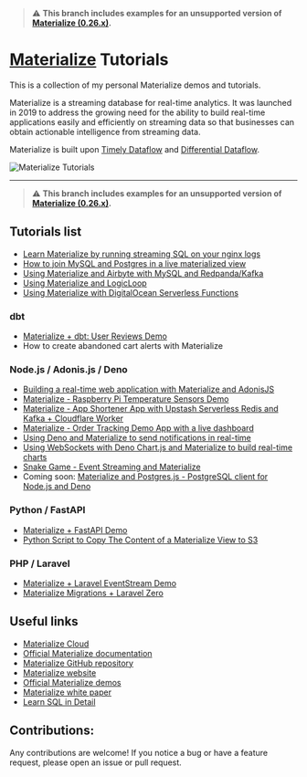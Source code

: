 > :warning: **This branch includes examples for an unsupported version of [Materialize (0.26.x)](https://materialize.com/docs/lts).**

# [Materialize](https://materialize.com?utm_source=bobbyiliev) Tutorials

This is a collection of my personal Materialize demos and tutorials.

Materialize is a streaming database for real-time analytics. It was launched in 2019 to address the growing need for the ability to build real-time applications easily and efficiently on streaming data so that businesses can obtain actionable intelligence from streaming data.

Materialize is built upon [Timely Dataflow](https://github.com/TimelyDataflow/timely-dataflow) and [Differential Dataflow](https://github.com/TimelyDataflow/differential-dataflow).

![Materialize Tutorials](https://user-images.githubusercontent.com/21223421/144993631-8234a2e5-d7ef-47e8-af86-30b0fb1205d2.png)

---

> :warning: **This branch includes examples for an unsupported version of [Materialize (0.26.x)](https://materialize.com/docs/lts).**

## Tutorials list

* [Learn Materialize by running streaming SQL on your nginx logs](./mz-nginx-logs)
* [How to join MySQL and Postgres in a live materialized view](./mz-join-mysql-and-postgresql)
* [Using Materialize and Airbyte with MySQL and Redpanda/Kafka](./mz-airbyte-demo)
* [Using Materialize and LogicLoop](./mz-logicloop-demo)
* [Using Materialize with DigitalOcean Serverless Functions](./mz-digitalocean-serverless)

### dbt

* [Materialize + dbt: User Reviews Demo](./mz-user-reviews-dbt-demo)
* How to create abandoned cart alerts with Materialize

### Node.js / Adonis.js / Deno

* [Building a real-time web application with Materialize and AdonisJS](./mz-adonis-demo)
* [Materialize - Raspberry Pi Temperature Sensors Demo](./mz-raspberry-pi-temperature)
* [Materialize - App Shortener App with Upstash Serverless Redis and Kafka + Cloudflare Worker](https://github.com/bobbyiliev/cf-url-shortener)
* [Materialize - Order Tracking Demo App with a live dashboard](./mz-order-tracking-dashboard/)
* [Using Deno and Materialize to send notifications in real-time](./mz-deno-discord-live-notifications)
* [Using WebSockets with Deno Chart.js and Materialize to build real-time charts](./mz-deno-live-dashboard/)
* [Snake Game - Event Streaming and Materialize](https://github.com/bobbyiliev/snake-game-event-streaming)
* Coming soon: [Materialize and Postgres.js - PostgreSQL client for Node.js and Deno](./mz-deno-postgres-js)

### Python / FastAPI

* [Materialize + FastAPI Demo](./mz-fastapi-demo)
* [Python Script to Copy The Content of a Materialize View to S3](./mz-python-copy/)

### PHP / Laravel

* [Materialize + Laravel EventStream Demo](./laravel-eventstreams)
* [Materialize Migrations + Laravel Zero](./mz-laravel-zero-migrations)

## Useful links

* [Materialize Cloud](https://materialize.com/cloud?utm_source=bobbyiliev)
* [Official Materialize documentation](https://materialize.com/docs?utm_source=bobbyiliev)
* [Materialize GitHub repository](https://github.com/MaterializeInc/Materialize?utm_source=bobbyiliev)
* [Materialize website](https://materialize.com?utm_source=bobbyiliev)
* [Official Materialize demos](https://materialize.com/docs/demos?utm_source=bobbyiliev)
* [Materialize white paper](https://materialize.com/resources/materialize-an-overview?utm_source=bobbyiliev)
* [Learn SQL in Detail](https://www.scaler.com/topics/sql/)

## Contributions:

Any contributions are welcome! If you notice a bug or have a feature request, please open an issue or pull request.


